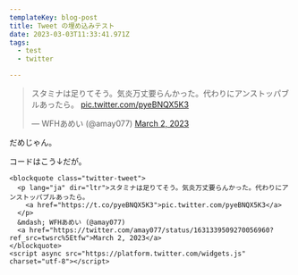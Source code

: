 ```yaml
---
templateKey: blog-post
title: Tweet の埋め込みテスト
date: 2023-03-03T11:33:41.971Z
tags:
  - test
  - twitter

---
```


<blockquote class="twitter-tweet"><p lang="ja" dir="ltr">スタミナは足りてそう。気炎万丈要らんかった。代わりにアンストッパブルあったら。 <a href="https://t.co/pyeBNQX5K3">pic.twitter.com/pyeBNQX5K3</a></p>&mdash; WFHあめい (@amay077) <a href="https://twitter.com/amay077/status/1631339509270056960?ref_src=twsrc%5Etfw">March 2, 2023</a></blockquote> <script async src="https://platform.twitter.com/widgets.js" charset="utf-8"></script>

だめじゃん。

コードはこう↓だが。


```xhtml
<blockquote class="twitter-tweet">
  <p lang="ja" dir="ltr">スタミナは足りてそう。気炎万丈要らんかった。代わりにアンストッパブルあったら。 
    <a href="https://t.co/pyeBNQX5K3">pic.twitter.com/pyeBNQX5K3</a>
  </p>
  &mdash; WFHあめい (@amay077)
  <a href="https://twitter.com/amay077/status/1631339509270056960?ref_src=twsrc%5Etfw">March 2, 2023</a>
</blockquote>
<script async src="https://platform.twitter.com/widgets.js" charset="utf-8"></script>
```